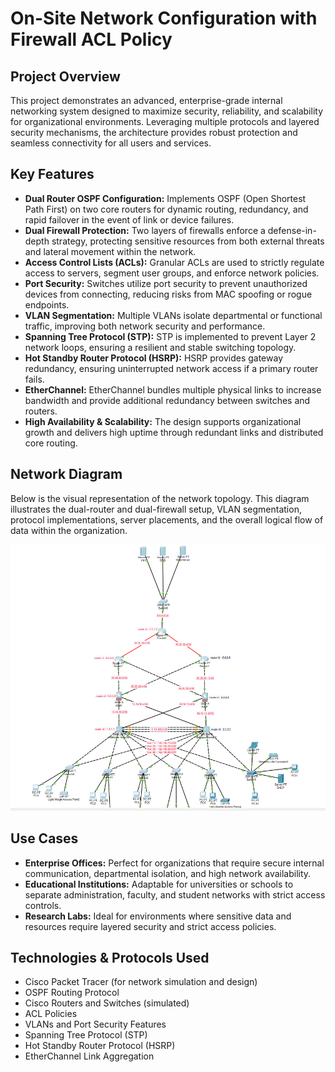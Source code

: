 # On-Site Network Configuration with Firewall ACL Policy

## Project Overview

This project demonstrates an advanced, enterprise-grade internal networking system designed to maximize security, reliability, and scalability for organizational environments. Leveraging multiple protocols and layered security mechanisms, the architecture provides robust protection and seamless connectivity for all users and services.

## Key Features

- **Dual Router OSPF Configuration:** Implements OSPF (Open Shortest Path First) on two core routers for dynamic routing, redundancy, and rapid failover in the event of link or device failures.
- **Dual Firewall Protection:** Two layers of firewalls enforce a defense-in-depth strategy, protecting sensitive resources from both external threats and lateral movement within the network.
- **Access Control Lists (ACLs):** Granular ACLs are used to strictly regulate access to servers, segment user groups, and enforce network policies.
- **Port Security:** Switches utilize port security to prevent unauthorized devices from connecting, reducing risks from MAC spoofing or rogue endpoints.
- **VLAN Segmentation:** Multiple VLANs isolate departmental or functional traffic, improving both network security and performance.
- **Spanning Tree Protocol (STP):** STP is implemented to prevent Layer 2 network loops, ensuring a resilient and stable switching topology.
- **Hot Standby Router Protocol (HSRP):** HSRP provides gateway redundancy, ensuring uninterrupted network access if a primary router fails.
- **EtherChannel:** EtherChannel bundles multiple physical links to increase bandwidth and provide additional redundancy between switches and routers.
- **High Availability & Scalability:** The design supports organizational growth and delivers high uptime through redundant links and distributed core routing.

## Network Diagram

Below is the visual representation of the network topology. This diagram illustrates the dual-router and dual-firewall setup, VLAN segmentation, protocol implementations, server placements, and the overall logical flow of data within the organization.

![Company Internal Network Diagram](./network-diagram.png)

## Use Cases

- **Enterprise Offices:** Perfect for organizations that require secure internal communication, departmental isolation, and high network availability.
- **Educational Institutions:** Adaptable for universities or schools to separate administration, faculty, and student networks with strict access controls.
- **Research Labs:** Ideal for environments where sensitive data and resources require layered security and strict access policies.

## Technologies & Protocols Used

- Cisco Packet Tracer (for network simulation and design)
- OSPF Routing Protocol
- Cisco Routers and Switches (simulated)
- ACL Policies
- VLANs and Port Security Features
- Spanning Tree Protocol (STP)
- Hot Standby Router Protocol (HSRP)
- EtherChannel Link Aggregation
